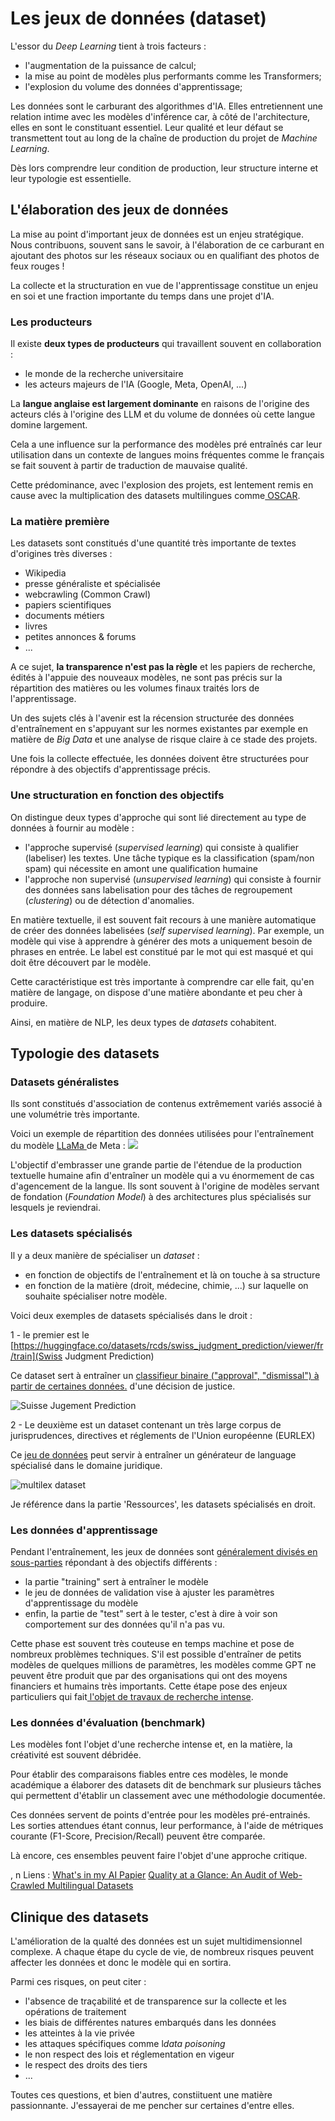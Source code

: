 # Les jeux de données (dataset)


L'essor du *Deep Learning* tient à trois facteurs : 
 - l'augmentation de la puissance de calcul;
 - la mise au point de modèles plus performants comme les Transformers;
 - l'explosion du volume des données d'apprentissage;

Les données sont le carburant des algorithmes d'IA. Elles entretiennent une relation intime avec les modèles d'inférence car, à côté de l'architecture, elles en sont le constituant essentiel. Leur qualité et leur défaut se transmettent tout au long de la chaîne de production du projet de *Machine Learning*. 

Dès lors comprendre leur condition de production, leur structure interne et leur typologie est essentielle. 


## L'élaboration des jeux de données 

La mise au point d'important jeux de données est un enjeu stratégique. Nous contribuons, souvent sans le savoir,  à l'élaboration de ce carburant en ajoutant des photos sur les réseaux sociaux ou en qualifiant des photos de feux rouges !

La collecte et la structuration en vue de l'apprentissage constitue un enjeu en soi et une fraction importante du temps dans une projet d'IA. 

### Les producteurs 

Il existe **deux types de producteurs** qui travaillent souvent en collaboration : 
 - le monde de la recherche universitaire
 - les acteurs majeurs de l'IA (Google, Meta, OpenAI, ...)

La **langue anglaise est largement dominante** en raisons de l'origine des acteurs clés à l'origine des LLM et du volume de données où cette langue domine largement. 

Cela a une influence sur la performance des modèles pré entraînés car leur utilisation dans un contexte de langues moins fréquentes comme le français se fait souvent à partir de traduction de mauvaise qualité. 

Cette prédominance, avec l'explosion des projets, est lentement remis en cause avec la multiplication des datasets multilingues comme[ OSCAR](https://oscar-project.org/).

### La matière première

Les datasets  sont constitués d'une quantité très importante de textes d'origines très diverses : 
- Wikipedia
- presse généraliste et spécialisée
- webcrawling (Common Crawl)
- papiers scientifiques
- documents métiers
- livres
- petites annonces & forums
- ...


A ce sujet, **la transparence n'est pas la règle** et les papiers de recherche, édités à l'appuie des nouveaux modèles, ne sont pas précis sur la répartition des matières ou les volumes finaux traités lors de l'apprentissage. 

Un des sujets clés à l'avenir est la récension structurée des données d'entraînement en s'appuyant sur les normes existantes par exemple en matière de *Big Data* et une analyse de risque claire à ce stade des projets. 

Une fois la collecte effectuée, les données doivent être structurées pour répondre à des objectifs d'apprentissage précis. 

### Une structuration en fonction des objectifs 

On distingue deux types d'approche qui sont lié directement au type de données à fournir au modèle : 
- l'approche supervisé (*supervised learning*) qui consiste à qualifier (labeliser) les textes. Une tâche typique es la classification (spam/non spam) qui nécessite en amont une qualification humaine
- l'approche non supervisé (*unsupervised learning*) qui consiste à fournir des données sans labelisation pour des tâches de regroupement (*clustering*) ou de détection d'anomalies. 

En matière textuelle, il est souvent fait recours à une manière automatique de créer des données labelisées (*self supervised learning*). Par exemple, un modèle qui vise à apprendre à générer des mots a uniquement besoin de phrases en entrée. Le label est constitué par le mot qui est masqué et qui doit être découvert par le modèle. 

Cette caractéristique est très importante à comprendre car elle fait, qu'en matière de langage, on dispose d'une matière abondante et peu cher à produire.

Ainsi, en matière de NLP, les deux types de *datasets* cohabitent. 

## Typologie des datasets

### Datasets généralistes

Ils sont constitués d'association de contenus extrêmement variés associé à une volumétrie très importante. 

Voici un exemple de répartition des données utilisées pour l'entraînement du modèle [LLaMa ](https://arxiv.org/pdf/2302.13971.pdf)de Meta : 
![](../assets/img/datasets_LaLaMA.png)

L'objectif d'embrasser une grande partie de l'étendue de la production textuelle humaine afin d'entraîner un modèle qui a vu énormement de cas d'agencement de la langue. Ils sont souvent à l'origine de modèles servant de fondation (*Foundation Model*) à des architectures plus spécialisés sur lesquels je reviendrai. 


### Les datasets spécialisés 

Il y a deux manière de spécialiser un *dataset* : 
- en fonction de objectifs de l'entraînement et là on touche à sa structure 
- en fonction de la matière (droit, médecine, chimie, ...) sur laquelle on souhaite spécialiser notre modèle. 

Voici deux exemples de datasets spécialisés dans le droit :

1 - le premier est le [https://huggingface.co/datasets/rcds/swiss_judgment_prediction/viewer/fr/train](Swiss Judgment Prediction)

Ce dataset sert à entraîner un [classifieur binaire ("approval", "dismissal") à partir de certaines données.](https://arxiv.org/abs/2110.00806) d'une décision de justice. 

![Suisse Jugement Prediction](/assets/img/swiss_LJP.png)

2 - Le deuxième est un dataset contenant un très large corpus de jurisprudences, directives et réglements de l'Union européenne (EURLEX)

Ce [jeu de données](https://huggingface.co/datasets/joelito/eurlex_resources) peut servir à entraîner un générateur de language spécialisé dans le domaine juridique.

![multilex dataset](/assets/img/multilex.png)

Je référence dans la partie 'Ressources', les datasets spécialisés en droit. 



### Les données d'apprentissage

Pendant l'entraînement, les jeux de données sont [généralement divisés en sous-parties](https://fr.wikipedia.org/wiki/Jeux_d%27entrainement,_de_validation_et_de_test) répondant à des objectifs différents :

- la partie "training" sert à entraîner le modèle
- le jeu de données de validation vise à ajuster les paramètres d'apprentissage du modèle
- enfin, la partie de "test" sert à le tester, c'est à dire à voir son comportement sur des données qu'il n'a pas vu.

Cette phase est souvent très couteuse en temps machine et pose de nombreux problèmes techniques. S'il est possible d'entraîner de petits modèles de quelques millions de paramètres, les modèles comme GPT ne peuvent être produit que par des organisations qui ont des moyens financiers et humains très importants. Cette étape pose des enjeux particuliers qui fait[ l'objet de travaux de recherche intense](https://ai.facebook.com/blog/democratizing-access-to-large-scale-language-models-with-opt-175b/). 

### Les données d'évaluation (benchmark)

Les modèles font l'objet d'une recherche intense et, en la matière, la créativité est souvent débridée. 

Pour établir des comparaisons fiables entre ces modèles, le monde académique a élaborer des datasets dit de benchmark sur plusieurs tâches qui permettent d'établir un classement avec une méthodologie documentée. 

Ces données servent de points d'entrée pour les modèles pré-entrainés. Les sorties attendues étant connus, leur performance, à l'aide de métriques courante (F1-Score, Precision/Recall) peuvent être comparée. 

Là encore, ces ensembles peuvent faire l'objet d'une approche critique. 

 , n 
Liens : 
[What's in my AI Papier](https://lifearchitect.ai/whats-in-my-ai-paper/)
[Quality at a Glance: An Audit of Web-Crawled Multilingual Datasets](https://arxiv.org/pdf/2103.12028.pdf)

## Clinique des datasets

L'amélioration de la qualté des données est un sujet multidimensionnel complexe. A chaque étape du cycle de vie, de nombreux risques peuvent affecter les données et donc le modèle qui en sortira. 

Parmi ces risques, on peut citer : 
- l'absence de traçabilité et de transparence sur la collecte et les opérations de traitement
- les biais de différentes natures embarqués dans les données 
- les atteintes à la vie privée
- les attaques spécifiques comme l*data poisoning*
- le non respect des lois et réglementation en vigeur
- le respect des droits des tiers
- ... 

Toutes ces questions, et bien d'autres, constiituent une matière passionnante. J'essayerai de me pencher sur certaines d'entre elles. 